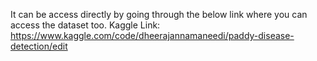 It can be access directly by going through the below link where you can access the dataset too. Kaggle Link: https://www.kaggle.com/code/dheerajannamaneedi/paddy-disease-detection/edit 
